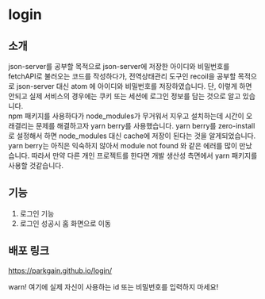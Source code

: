 # login



## 소개

json-server를 공부할 목적으로 json-server에 저장한 아이디와 비밀번호를 fetchAPI로 불러오는 코드를 작성하다가,
전역상태관리 도구인  recoil을 공부할 목적으로 json-server 대신  atom 에 아이디와 비밀번호를 저장하였습니다. 단, 이렇게 하면 안되고 실제 서비스의 경우에는 쿠키 또는 세션에 로그인 정보를 담는 것으로 알고 있습니다. 
<br/>
npm 패키지를 사용하다가 node_modules가 무거워서 지우고 설치하는데 시간이 오래결리는 문제를 해결하고자 yarn berry를 사용했습니다.
yarn berry를 zero-install로 설정해서 하면 node_modules 대신 cache에 저장이 된다는 것을 알게되었습니다.
yarn berry는 아직은 익숙하지 않아서 module not found 와 같은 에러를 많이 만났습니다. 따라서 만약 다른 개인 프로젝트를 한다면 개발 생산성 측면에서 yarn 패키지를 사용할 것같습니다.


## 기능

 1. 로그인 기능
 2. 로그인 성공시 홈 화면으로 이동

## 배포 링크 

https://parkgain.github.io/login/

warn! 여기에 실제 자신이 사용하는 id 또는 비밀번호를 입력하지 마세요!
